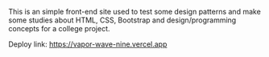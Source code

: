 This is an simple front-end site used to test some design patterns and make some studies about HTML, CSS, Bootstrap and design/programming concepts for a college project.

Deploy link: https://vapor-wave-nine.vercel.app

